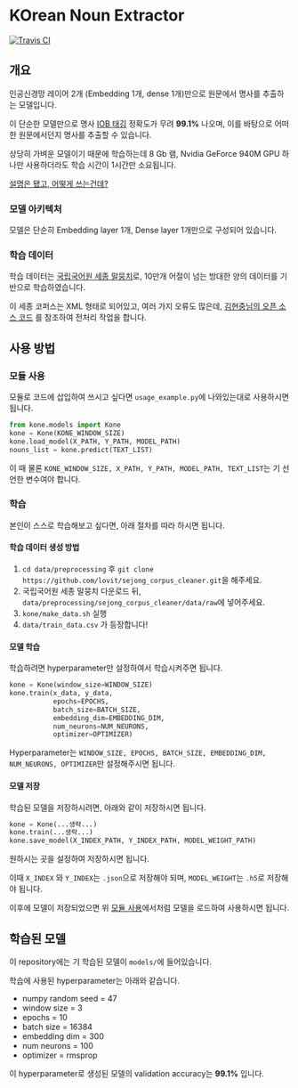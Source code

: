 # KOrean Noun Extractor

[![Travis CI](https://travis-ci.org/wonhyukchoi/kone.svg?branch=master)](https://travis-ci.org/wonhyukchoi/kone)

## 개요

인공신경망 레이어 2개 (Embedding 1개, dense 1개)만으로 원문에서 명사를 추출하는 모델입니다.

이 단순한 모델만으로 명사 [IOB 태깅](https://arxiv.org/abs/cs/9907006) 정확도가 무려 **99.1%** 나오며,  이를 바탕으로 어떠한 원문에서던지 명사를 추출할 수 있습니다.

상당히 가벼운 모델이기 때문에 학습하는데 8 Gb 램, Nvidia GeForce 940M GPU 하나만 사용하더라도 학습 시간이 1시간만 소요됩니다.

[설명은 됐고, 어떻게 쓰는건데?](https://github.com/wonhyukchoi/kone#모듈%20사용)

### 모델 아키텍처

모델은 단순히 Embedding layer 1개, Dense layer 1개만으로 구성되어 있습니다.

### 학습 데이터

학습 데이터는 [국립국어원 세종 말뭉치](https://ithub.korean.go.kr/user/guide/corpus/guide1.do)로, 10만개 어절이 넘는 방대한 양의 데이터를 기반으로 학습하였습니다.

이 세종 코퍼스는 XML 형태로 되어있고, 여러 가지 오류도 많은데, [김현중님의 오픈 소스 코드](https://github.com/lovit/sejong_corpus_cleaner) 를 참조하여 전처리 작업을 합니다.



## 사용 방법

### 모듈 사용

모듈로 코드에 삽입하여 쓰시고 싶다면 `usage_example.py`에 나와있는대로 사용하시면 됩니다.

```python
from kone.models import Kone
kone = Kone(KONE_WINDOW_SIZE)
kone.load_model(X_PATH, Y_PATH, MODEL_PATH)
nouns_list = kone.predict(TEXT_LIST)
```

이 때 물론 `KONE_WINDOW_SIZE, X_PATH, Y_PATH, MODEL_PATH, TEXT_LIST`는 기 선언한 변수여야 합니다.

### 학습 

본인이 스스로 학습해보고 싶다면, 아래 절차를 따라 하시면 됩니다.

#### 학습 데이터 생성 방법

1. `cd data/preprocessing` 후 `git clone https://github.com/lovit/sejong_corpus_cleaner.git`을 해주세요.
2. 국립국어원 세종 말뭉치 다운로드 뒤, `data/preprocessing/sejong_corpus_cleaner/data/raw`에 넣어주세요.
3. `kone/make_data.sh` 실행
4. `data/train_data.csv` 가 등장합니다!

#### 모델 학습 

학습하려면 hyperparameter만 설정하여서 학습시켜주면 됩니다.

```python
kone = Kone(window_size=WINDOW_SIZE)
kone.train(x_data, y_data,
           epochs=EPOCHS,
           batch_size=BATCH_SIZE,
           embedding_dim=EMBEDDING_DIM,
           num_neurons=NUM_NEURONS,
           optimizer=OPTIMIZER)
```

Hyperparameter는 `WINDOW_SIZE, EPOCHS, BATCH_SIZE, EMBEDDING_DIM, NUM_NEURONS, OPTIMIZER`만 설정해주시면 됩니다.

#### 모델 저장 

학습된 모델을 저장하시려면, 아래와 같이 저장하시면 됩니다.

```python
kone = Kone(...생략...)
kone.train(...생략...)
kone.save_model(X_INDEX_PATH, Y_INDEX_PATH, MODEL_WEIGHT_PATH)
```

원하시는 곳을 설정하여 저장하시면 됩니다. 

이때 `X_INDEX` 와 `Y_INDEX`는 `.json`으로 저장해야 되며, `MODEL_WEIGHT`는 `.h5`로 저장해야 됩니다.

이후에 모델이 저장되었으면 위 [모듈 사용](https://github.com/wonhyukchoi/kone#모듈%20사용)에서처럼 모델을 로드하여 사용하시면 됩니다.



## 학습된 모델

이 repository에는 기 학습된 모델이 `models/`에 들어있습니다.

학습에 사용된 hyperparameter는 아래와 같습니다.

* numpy random seed = 47
* window size = 3
* epochs = 10
* batch size = 16384 
* embedding dim = 300
* num neurons = 100
* optimizer = rmsprop

이 hyperparameter로 생성된 모델의 validation accuracy는 **99.1%** 입니다. 